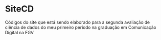 # SiteCD
Códigos do site que está sendo elaborado para a segunda avaliação de ciência de dados do meu primeiro período na graduação em Comunicação Digital na FGV

